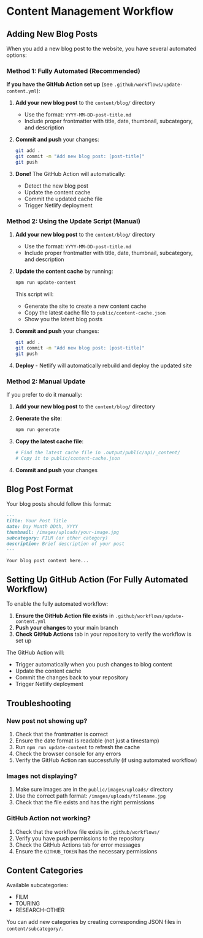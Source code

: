 # Content Management Workflow

## Adding New Blog Posts

When you add a new blog post to the website, you have several automated options:

### Method 1: Fully Automated (Recommended)

**If you have the GitHub Action set up** (see `.github/workflows/update-content.yml`):

1. **Add your new blog post** to the `content/blog/` directory
   - Use the format: `YYYY-MM-DD-post-title.md`
   - Include proper frontmatter with title, date, thumbnail, subcategory, and description

2. **Commit and push** your changes:
   ```bash
   git add .
   git commit -m "Add new blog post: [post-title]"
   git push
   ```

3. **Done!** The GitHub Action will automatically:
   - Detect the new blog post
   - Update the content cache
   - Commit the updated cache file
   - Trigger Netlify deployment

### Method 2: Using the Update Script (Manual)

1. **Add your new blog post** to the `content/blog/` directory
   - Use the format: `YYYY-MM-DD-post-title.md`
   - Include proper frontmatter with title, date, thumbnail, subcategory, and description

2. **Update the content cache** by running:
   ```bash
   npm run update-content
   ```
   
   This script will:
   - Generate the site to create a new content cache
   - Copy the latest cache file to `public/content-cache.json`
   - Show you the latest blog posts

3. **Commit and push** your changes:
   ```bash
   git add .
   git commit -m "Add new blog post: [post-title]"
   git push
   ```

4. **Deploy** - Netlify will automatically rebuild and deploy the updated site

### Method 2: Manual Update

If you prefer to do it manually:

1. **Add your new blog post** to the `content/blog/` directory

2. **Generate the site**:
   ```bash
   npm run generate
   ```

3. **Copy the latest cache file**:
   ```bash
   # Find the latest cache file in .output/public/api/_content/
   # Copy it to public/content-cache.json
   ```

4. **Commit and push** your changes

## Blog Post Format

Your blog posts should follow this format:

```markdown
---
title: Your Post Title
date: Day Month DDth, YYYY
thumbnail: /images/uploads/your-image.jpg
subcategory: FILM (or other category)
description: Brief description of your post
---

Your blog post content here...
```

## Setting Up GitHub Action (For Fully Automated Workflow)

To enable the fully automated workflow:

1. **Ensure the GitHub Action file exists** in `.github/workflows/update-content.yml`
2. **Push your changes** to your main branch
3. **Check GitHub Actions** tab in your repository to verify the workflow is set up

The GitHub Action will:
- Trigger automatically when you push changes to blog content
- Update the content cache
- Commit the changes back to your repository
- Trigger Netlify deployment

## Troubleshooting

### New post not showing up?

1. Check that the frontmatter is correct
2. Ensure the date format is readable (not just a timestamp)
3. Run `npm run update-content` to refresh the cache
4. Check the browser console for any errors
5. Verify the GitHub Action ran successfully (if using automated workflow)

### Images not displaying?

1. Make sure images are in the `public/images/uploads/` directory
2. Use the correct path format: `/images/uploads/filename.jpg`
3. Check that the file exists and has the right permissions

### GitHub Action not working?

1. Check that the workflow file exists in `.github/workflows/`
2. Verify you have push permissions to the repository
3. Check the GitHub Actions tab for error messages
4. Ensure the `GITHUB_TOKEN` has the necessary permissions

## Content Categories

Available subcategories:
- FILM
- TOURING
- RESEARCH-OTHER

You can add new categories by creating corresponding JSON files in `content/subcategory/`.
